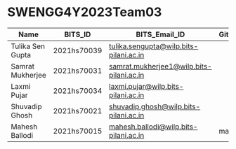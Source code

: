 # SWENGG4Y2023Team03

| Name             | BITS_ID      | BITS_Email_ID                             | Github_ID      |
| ---------------- | ------------ | -----------------------------------------  | -------------- |
| Tulika Sen Gupta | 2021hs70039  | tulika.sengupta@wilp.bits-pilani.ac.in     |                |
| Samrat Mukherjee | 2021hs70031  | samrat.mukherjee1@wilp.bits-pilani.ac.in   |                |
| Laxmi Pujar      | 2021hs70034  | laxmi.pujar@wilp.bits-pilani.ac.in         |                |
| Shuvadip Ghosh   | 2021hs70021  | shuvadip.ghosh@wilp.bits-pilani.ac.in      |                |
| Mahesh Ballodi   | 2021hs70015  | mahesh.ballodi@wilp.bits-pilani.ac.in      |    mahiexe     |
